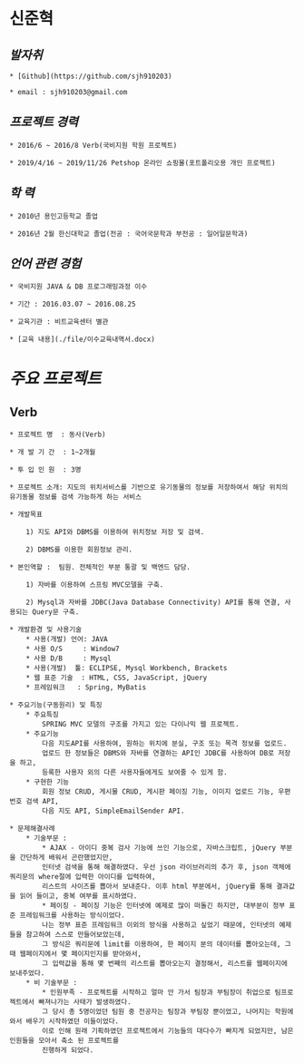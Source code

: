 # 신준혁

## *발자취*
  
	* [Github](https://github.com/sjh910203)
  
	* email : sjh910203@gmail.com

## *프로젝트 경력*
  
	* 2016/6 ~ 2016/8 Verb(국비지원 학원 프로젝트)
  
	* 2019/4/16 ~ 2019/11/26 Petshop 온라인 쇼핑몰(포트폴리오용 개인 프로젝트)
  
## *학 력*
  	
	* 2010년 용인고등학교 졸업
	
	* 2016년 2월 한신대학교 졸업(전공 : 국어국문학과 부전공 : 일어일문학과)
  
## *언어 관련 경험*

	* 국비지원 JAVA & DB 프로그래밍과정 이수

  	* 기간 : 2016.03.07 ~ 2016.08.25 
	
	* 교육기관 : 비트교육센터 별관
	
	* [교육 내용](./file/이수교육내역서.docx)
	
	
# *주요 프로젝트*

## Verb

	* 프로젝트 명  : 동사(Verb)

	* 개 발 기 간  : 1~2개월

	* 투 입 인 원  : 3명

	* 프로젝트 소개: 지도의 위치서비스를 기반으로 유기동물의 정보를 저장하여서 해당 위치의 유기동물 정보를 검색 가능하게 하는 서비스

	* 개발목표 

		1) 지도 API와 DBMS를 이용하여 위치정보 저장 및 검색.
	
		2) DBMS를 이용한 회원정보 관리.
	
	* 본인역할 :  팀원. 전체적인 부분 통괄 및 백엔드 담당.
	
		1) 자바를 이용하여 스프링 MVC모델을 구축.
	
		2) Mysql과 자바를 JDBC(Java Database Connectivity) API를 통해 연결, 사용되는 Query문 구축.
	
	* 개발환경 및 사용기술
		* 사용(개발) 언어: JAVA
		* 사용 O/S     : Window7
		* 사용 D/B     : Mysql
		* 사용(개발)  툴: ECLIPSE, Mysql Workbench, Brackets
		* 웹 표준 기술  : HTML, CSS, JavaScript, jQuery
		* 프레임워크   : Spring, MyBatis

	* 주요기능(구동원리) 및 특징
		* 주요특징 
			SPRING MVC 모델의 구조를 가지고 있는 다이나믹 웹 프로젝트. 
		* 주요기능
			다음 지도API를 사용하여, 원하는 위치에 분실, 구조 또는 목격 정보를 업로드.
			업로드 한 정보들은 DBMS와 자바를 연결하는 API인 JDBC를 사용하여 DB로 저장을 하고,  
			등록한 사용자 외의 다른 사용자들에게도 보여줄 수 있게 함.
		* 구현한 기능 
			회원 정보 CRUD, 게시물 CRUD, 게시판 페이징 기능, 이미지 업로드 기능, 우편번호 검색 API,  
			다음 지도 API, SimpleEmailSender API. 

	* 문제해결사례
		* 기술부문 :
			* AJAX - 아이디 중복 검사 기능에 쓰인 기능으로, 자바스크립트, jQuery 부분을 간단하게 배워서 곤란했었지만,  
			인터넷 검색을 통해 해결하였다. 우선 json 라이브러리의 추가 후, json 객체에 쿼리문의 where절에 입력한 아이디를 입력하여,  
			리스트의 사이즈를 뽑아서 보내준다. 이후 html 부분에서, jQuery를 통해 결과값을 읽어 들이고, 중복 여부를 표시하였다.
			* 페이징 - 페이징 기능은 인터넷에 예제로 많이 떠돌긴 하지만, 대부분이 정부 표준 프레임워크를 사용하는 방식이었다.  
			나는 정부 표준 프레임워크 이외의 방식을 사용하고 싶었기 때문에, 인터넷의 예제들을 참고하여 스스로 만들어보았는데,  
			그 방식은 쿼리문에 limit를 이용하여, 한 페이지 분의 데이터를 뽑아오는데, 그 때 웹페이지에서 몇 페이지인지를 받아와서,  
			그 입력값을 통해 몇 번째의 리스트를 뽑아오는지 결정해서, 리스트를 웹페이지에 보내주었다.
		* 비 기술부문 :
			* 인원부족 - 프로젝트를 시작하고 얼마 안 가서 팀장과 부팀장이 취업으로 팀프로젝트에서 빠져나가는 사태가 발생하였다.  
			그 당시 총 5명이었던 팀원 중 전공자는 팀장과 부팀장 뿐이었고, 나머지는 학원에 와서 배우기 시작하였던 이들이었다.  
			이로 인해 원래 기획하였던 프로젝트에서 기능들의 대다수가 빠지게 되었지만, 남은 인원들을 모아서 축소 된 프로젝트를  
			진행하게 되었다.
